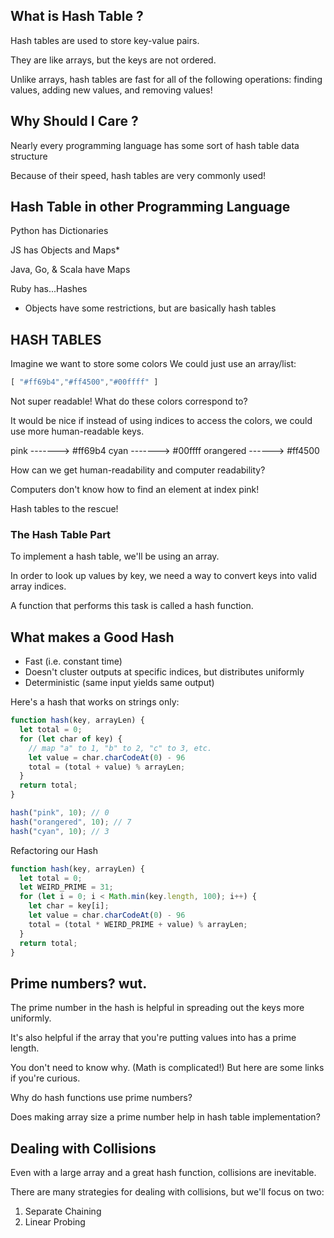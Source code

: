 ## What is Hash Table ?

Hash tables are used to store key-value pairs.

They are like arrays, but the keys are not ordered.

Unlike arrays, hash tables are fast for all of the following operations: finding values, adding new values, and removing values!

## Why Should I Care ?

Nearly every programming language has some sort of hash table data structure

Because of their speed, hash tables are very commonly used!

## Hash Table in other Programming Language

Python has Dictionaries

JS has Objects and Maps*

Java, Go, & Scala have Maps

Ruby has...Hashes

* Objects have some restrictions, but are basically hash tables

## HASH TABLES

Imagine we want to store some colors We could just use an array/list:

```javascript
[ "#ff69b4","#ff4500","#00ffff" ] 
```
Not super readable!  What do these colors correspond to?

It would be nice if instead of using indices to access the colors, we could use more human-readable keys.

pink  ------->  #ff69b4
cyan  ------->  #00ffff
orangered ------> #ff4500

How can we get human-readability and computer readability?

Computers don't know how to find an element at index pink!

Hash tables to the rescue!

###  The Hash Table Part

To implement a hash table, we'll be using an array.

In order to look up values by key, we need a way to convert keys into valid array indices.

A function that performs this task is called a hash function.

## What makes a Good Hash

* Fast (i.e. constant time)
* Doesn't cluster outputs at specific indices, but distributes uniformly
* Deterministic (same input yields same output)

Here's a hash that works on strings only:
```javascript
function hash(key, arrayLen) {
  let total = 0;
  for (let char of key) {
    // map "a" to 1, "b" to 2, "c" to 3, etc.
    let value = char.charCodeAt(0) - 96
    total = (total + value) % arrayLen;
  }
  return total;
}

hash("pink", 10); // 0
hash("orangered", 10); // 7
hash("cyan", 10); // 3
```
Refactoring our Hash

```javascript
function hash(key, arrayLen) {
  let total = 0;
  let WEIRD_PRIME = 31;
  for (let i = 0; i < Math.min(key.length, 100); i++) {
    let char = key[i];
    let value = char.charCodeAt(0) - 96
    total = (total * WEIRD_PRIME + value) % arrayLen;
  }
  return total;
}
```
## Prime numbers? wut.

The prime number in the hash is helpful in spreading out the keys more uniformly.

It's also helpful if the array that you're putting values into has a prime length.

You don't need to know why. (Math is complicated!) But here are some links if you're curious.

Why do hash functions use prime numbers?

Does making array size a prime number help in hash table implementation?

## Dealing with Collisions

Even with a large array and a great hash function, collisions are inevitable. 

There are many strategies for dealing with collisions, but we'll focus on two:

1. Separate Chaining
2. Linear Probing